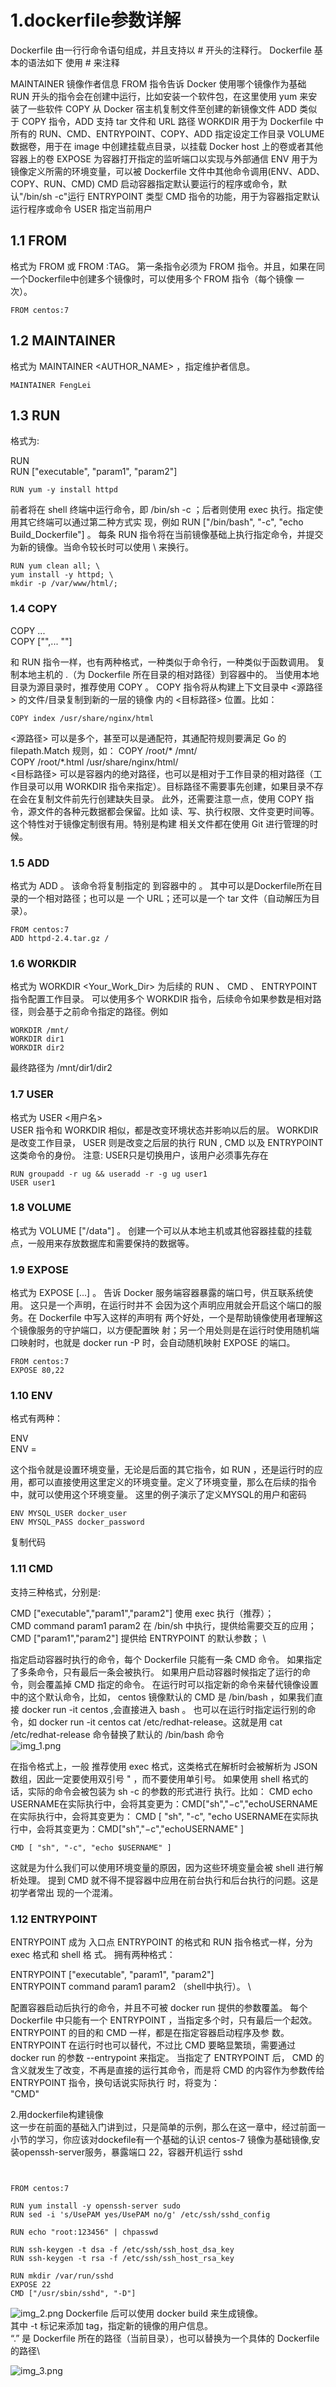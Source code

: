 # 1.dockerfile参数详解
Dockerfile 由一行行命令语句组成，并且支持以 # 开头的注释行。
Dockerfile 基本的语法如下
使用 # 来注释

MAINTAINER 镜像作者信息
FROM 指令告诉 Docker 使用哪个镜像作为基础
RUN 开头的指令会在创建中运行，比如安装一个软件包，在这里使用 yum 来安装了一些软件
COPY 从 Docker 宿主机复制文件至创建的新镜像文件
ADD 类似于 COPY 指令，ADD 支持 tar 文件和 URL 路径
WORKDIR 用于为 Dockerfile 中所有的 RUN、CMD、ENTRYPOINT、COPY、ADD 指定设定工作目录
VOLUME 数据卷，用于在 image 中创建挂载点目录，以挂载 Docker host 上的卷或者其他容器上的卷
EXPOSE 为容器打开指定的监听端口以实现与外部通信
ENV 用于为镜像定义所需的环境变量，可以被 Dockerfile 文件中其他命令调用(ENV、ADD、COPY、RUN、CMD)
CMD 启动容器指定默认要运行的程序或命令，默认"/bin/sh -c"运行
ENTRYPOINT 类型 CMD 指令的功能，用于为容器指定默认运行程序或命令
USER 指定当前用户

## 1.1 FROM
格式为 FROM  或 FROM :TAG。
第一条指令必须为 FROM 指令。并且，如果在同一个Dockerfile中创建多个镜像时，可以使用多个 FROM 指令（每个镜像 一次）。
```shell
FROM centos:7
```
## 1.2 MAINTAINER
格式为 MAINTAINER <AUTHOR_NAME> ，指定维护者信息。
```shell
MAINTAINER FengLei
```
## 1.3 RUN
格式为:

RUN \
RUN ["executable", "param1", "param2"]

```shell
RUN yum -y install httpd
```

前者将在 shell 终端中运行命令，即 /bin/sh -c ；后者则使用 exec 执行。指定使用其它终端可以通过第二种方式实 现，例如 RUN ["/bin/bash", "-c", "echo Build_Dockerfile"] 。
每条 RUN 指令将在当前镜像基础上执行指定命令，并提交为新的镜像。当命令较长时可以使用 \ 来换行。
```shell
RUN yum clean all; \
yum install -y httpd; \
mkdir -p /var/www/html/;
```


### 1.4 COPY


COPY ... \
COPY ["",... ""]

和 RUN 指令一样，也有两种格式，一种类似于命令行，一种类似于函数调用。
复制本地主机的 .（为 Dockerfile 所在目录的相对路径）到容器中的。
当使用本地目录为源目录时，推荐使用 COPY 。
COPY 指令将从构建上下文目录中 <源路径> 的文件/目录复制到新的一层的镜像 内的 <目标路径> 位置。比如：
```shell
COPY index /usr/share/nginx/html
```

<源路径> 可以是多个，甚至可以是通配符，其通配符规则要满足 Go 的 filepath.Match 规则，如：
COPY /root/* /mnt/  \
COPY /root/*.html /usr/share/nginx/html/   \
<目标路径> 可以是容器内的绝对路径，也可以是相对于工作目录的相对路径（工 作目录可以用 WORKDIR 指令来指定）。目标路径不需要事先创建，如果目录不存 在会在复制文件前先行创建缺失目录。 此外，还需要注意一点，使用 COPY 指令，源文件的各种元数据都会保留。比如 读、写、执行权限、文件变更时间等。这个特性对于镜像定制很有用。特别是构建 相关文件都在使用 Git 进行管理的时候。
### 1.5 ADD
格式为 ADD 。
该命令将复制指定的 到容器中的 。
其中可以是Dockerfile所在目录的一个相对路径；也可以是 一个 URL；还可以是一个 tar 文件（自动解压为目录）。
```shell
FROM centos:7
ADD httpd-2.4.tar.gz /
```


### 1.6 WORKDIR
格式为 WORKDIR <Your_Work_Dir>
为后续的 RUN 、 CMD 、 ENTRYPOINT 指令配置工作目录。
可以使用多个 WORKDIR 指令，后续命令如果参数是相对路径，则会基于之前命令指定的路径。例如
```shell
WORKDIR /mnt/
WORKDIR dir1
WORKDIR dir2
```

最终路径为 /mnt/dir1/dir2
### 1.7 USER
格式为 USER <用户名> \
USER 指令和 WORKDIR 相似，都是改变环境状态并影响以后的层。 WORKDIR 是改变工作目录， USER 则是改变之后层的执行 RUN , CMD 以及 ENTRYPOINT 这类命令的身份。
注意: USER只是切换用户，该用户必须事先存在
```shell
RUN groupadd -r ug && useradd -r -g ug user1
USER user1
```


### 1.8 VOLUME
格式为 VOLUME ["/data"] 。
创建一个可以从本地主机或其他容器挂载的挂载点，一般用来存放数据库和需要保持的数据等。
### 1.9 EXPOSE
格式为 EXPOSE [...] 。
告诉 Docker 服务端容器暴露的端口号，供互联系统使用。
这只是一个声明，在运行时并不 会因为这个声明应用就会开启这个端口的服务。在 Dockerfile 中写入这样的声明有 两个好处，一个是帮助镜像使用者理解这个镜像服务的守护端口，以方便配置映 射；另一个用处则是在运行时使用随机端口映射时，也就是 docker run -P 时，会自动随机映射 EXPOSE 的端口。
```shell
FROM centos:7
EXPOSE 80,22
```


### 1.10 ENV
格式有两种：

ENV \
ENV =

这个指令就是设置环境变量，无论是后面的其它指令，如 RUN ，还是运行时的应用，都可以直接使用这里定义的环境变量。定义了环境变量，那么在后续的指令中，就可以使用这个环境变量。
这里的例子演示了定义MYSQL的用户和密码
```shell
ENV MYSQL_USER docker_user
ENV MYSQL_PASS docker_password
```
复制代码
### 1.11 CMD
支持三种格式，分别是:

CMD ["executable","param1","param2"] 使用 exec 执行（推荐）； \
CMD command param1 param2 在 /bin/sh 中执行，提供给需要交互的应用； \
CMD ["param1","param2"] 提供给 ENTRYPOINT 的默认参数； \

指定启动容器时执行的命令，每个 Dockerfile 只能有一条 CMD 命令。
如果指定了多条命令，只有最后一条会被执行。
如果用户启动容器时候指定了运行的命令，则会覆盖掉 CMD 指定的命令。
在运行时可以指定新的命令来替代镜像设置中的这个默认命令，比如， centos 镜像默认的 CMD 是 /bin/bash ，如果我们直接 docker run -it centos ,会直接进入 bash 。
也可以在运行时指定运行别的命令，如 docker run -it centos cat /etc/redhat-release。这就是用 cat /etc/redhat-release 命令替换了默认的 /bin/bash 命令\
![img_1.png](img_1.png)

在指令格式上，一般
推荐使用 exec 格式，这类格式在解析时会被解析为 JSON 数组，因此一定要使用双引号 " ，而不要使用单引号。
如果使用 shell 格式的话，实际的命令会被包装为 sh -c 的参数的形式进行 执行。比如：
CMD echo USERNAME在实际执行中，会将其变更为：CMD["sh","−c","echoUSERNAME在实际执行中，会将其变更为： CMD [ "sh", "-c", "echo USERNAME在实际执行中，会将其变更为：CMD["sh","−c","echoUSERNAME" ]

```shell
CMD [ "sh", "-c", "echo $USERNAME" ]
```
这就是为什么我们可以使用环境变量的原因，因为这些环境变量会被 shell 进行解 析处理。 提到 CMD 就不得不提容器中应用在前台执行和后台执行的问题。这是初学者常出 现的一个混淆。
### 1.12 ENTRYPOINT
ENTRYPOINT 成为 入口点
ENTRYPOINT 的格式和 RUN 指令格式一样，分为 exec 格式和 shell 格 式。
拥有两种格式：

ENTRYPOINT ["executable", "param1", "param2"] \
ENTRYPOINT command param1 param2 （shell中执行）。 \

配置容器启动后执行的命令，并且不可被 docker run 提供的参数覆盖。 每个 Dockerfile 中只能有一个 ENTRYPOINT ，当指定多个时，只有最后一个起效。 \
ENTRYPOINT 的目的和 CMD 一样，都是在指定容器启动程序及参 数。 ENTRYPOINT 在运行时也可以替代，不过比 CMD 要略显繁琐，需要通过 docker run 的参数 --entrypoint 来指定。 当指定了 ENTRYPOINT 后， CMD 的含义就发生了改变，不再是直接的运行其命令，而是将 CMD 的内容作为参数传给 ENTRYPOINT 指令，换句话说实际执行 时，将变为： \
"CMD"

2.用dockerfile构建镜像 \
这一步在前面的基础入门讲到过，只是简单的示例，那么在这一章中，经过前面一小节的学习，你应该对dockefile有一个基础的认识
centos-7 镜像为基础镜像,安装openssh-server服务，暴露端口 22，容器开机运行 sshd
```shell


FROM centos:7

RUN yum install -y openssh-server sudo
RUN sed -i 's/UsePAM yes/UsePAM no/g' /etc/ssh/sshd_config

RUN echo "root:123456" | chpasswd

RUN ssh-keygen -t dsa -f /etc/ssh/ssh_host_dsa_key
RUN ssh-keygen -t rsa -f /etc/ssh/ssh_host_rsa_key

RUN mkdir /var/run/sshd
EXPOSE 22
CMD ["/usr/sbin/sshd", "-D"]

```
![img_2.png](img_2.png)
Dockerfile 后可以使用 docker build 来生成镜像。 \
其中 -t 标记来添加 tag，指定新的镜像的用户信息。 \
“.” 是 Dockerfile 所在的路径（当前目录），也可以替换为一个具体的 Dockerfile 的路径\

![img_3.png](img_3.png)